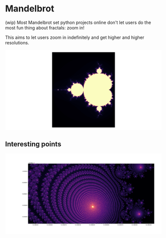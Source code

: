 # Mandelbrot
(wip)
Most Mandelbrot set python projects online don't let users do the most fun thing about fractals: zoom in!

This aims to let users zoom in indefinitely and get higher and higher resolutions.


![mandelbrot plot](output/fig.png)

## Interesting points
![special point](output/fig_2.png)